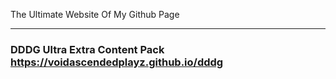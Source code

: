 The Ultimate Website Of My Github Page

----------------------------------------------

### DDDG Ultra Extra Content Pack https://voidascendedplayz.github.io/dddg
